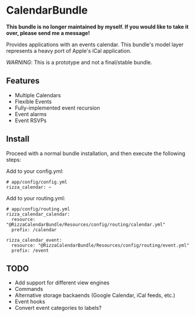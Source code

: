 CalendarBundle
==============

**This bundle is no longer maintained by myself. If you would like to take
it over, please send me a message!**

Provides applications with an events calendar. This bundle's model layer
represents a heavy port of Apple's iCal application.

*WARNING*: This is a prototype and not a final/stable bundle.

Features
--------

- Multiple Calendars
- Flexible Events
- Fully-implemented event recursion
- Event alarms
- Event RSVPs

Install
-------

Proceed with a normal bundle installation, and then execute the following steps:

Add to your config.yml:

    # app/config/config.yml
    rizza_calendar: ~

Add to your routing.yml:

    # app/config/routing.yml
    rizza_calendar_calendar:
      resource: "@RizzaCalendarBundle/Resources/config/routing/calendar.yml"
      prefix: /calendar
      
    rizza_calendar_event:
      resource: "@RizzaCalendarBundle/Resources/config/routing/event.yml"
      prefix: /event

TODO
----

- Add support for different view engines
- Commands
- Alternative storage backaends (Google Calendar, iCal feeds, etc.)
- Event hooks
- Convert event categories to labels?

